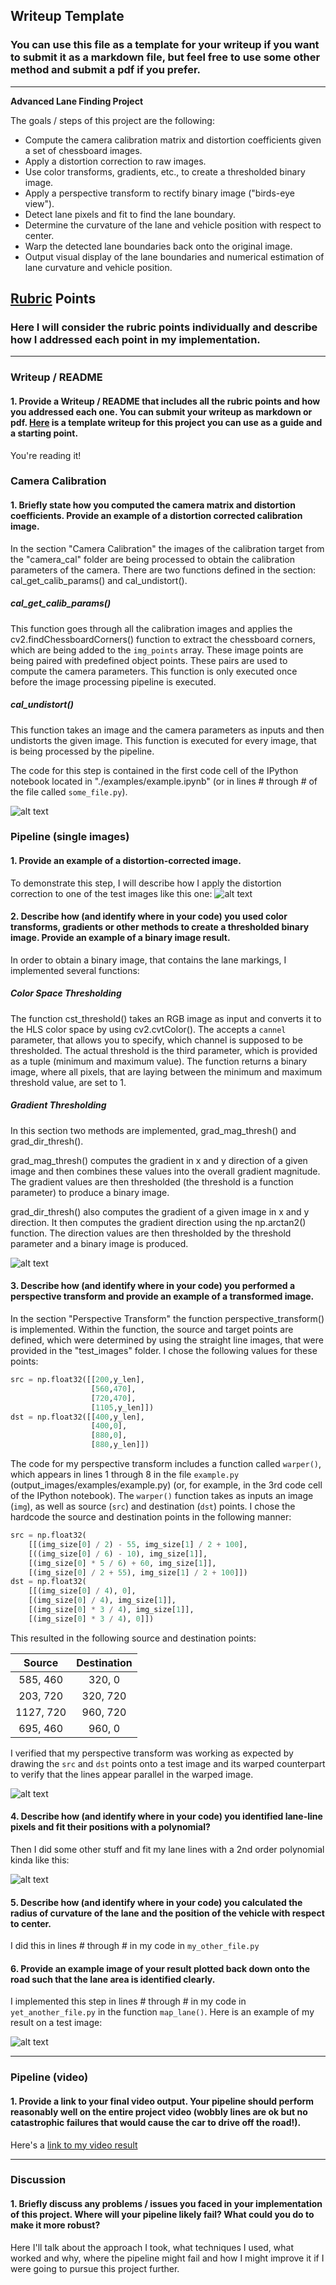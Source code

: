 ## Writeup Template

### You can use this file as a template for your writeup if you want to submit it as a markdown file, but feel free to use some other method and submit a pdf if you prefer.

---

**Advanced Lane Finding Project**

The goals / steps of this project are the following:

* Compute the camera calibration matrix and distortion coefficients given a set of chessboard images.
* Apply a distortion correction to raw images.
* Use color transforms, gradients, etc., to create a thresholded binary image.
* Apply a perspective transform to rectify binary image ("birds-eye view").
* Detect lane pixels and fit to find the lane boundary.
* Determine the curvature of the lane and vehicle position with respect to center.
* Warp the detected lane boundaries back onto the original image.
* Output visual display of the lane boundaries and numerical estimation of lane curvature and vehicle position.

[//]: # (Image References)

[image1]: ./examples/undistort_output.png "Undistorted"
[image2]: ./test_images/test1.jpg "Road Transformed"
[image3]: ./examples/binary_combo_example.jpg "Binary Example"
[image4]: ./examples/warped_straight_lines.jpg "Warp Example"
[image5]: ./examples/color_fit_lines.jpg "Fit Visual"
[image6]: ./examples/example_output.jpg "Output"
[video1]: ./project_video.mp4 "Video"

## [Rubric](https://review.udacity.com/#!/rubrics/571/view) Points

### Here I will consider the rubric points individually and describe how I addressed each point in my implementation.  

---

### Writeup / README

#### 1. Provide a Writeup / README that includes all the rubric points and how you addressed each one.  You can submit your writeup as markdown or pdf.  [Here](https://github.com/udacity/CarND-Advanced-Lane-Lines/blob/master/writeup_template.md) is a template writeup for this project you can use as a guide and a starting point.  

You're reading it!

### Camera Calibration

#### 1. Briefly state how you computed the camera matrix and distortion coefficients. Provide an example of a distortion corrected calibration image.

In the section "Camera Calibration" the images of the calibration target from the "camera_cal" folder are being processed to obtain the calibration parameters of the camera.
There are two functions defined in the section: cal_get_calib_params() and cal_undistort().

##### cal_get_calib_params()
This function goes through all the calibration images and applies the cv2.findChessboardCorners() function to extract the chessboard corners, which are being added to the `img_points` array. These image points are being paired with predefined object points. These pairs are used to compute the camera parameters.
This function is only executed once before the image processing pipeline is executed.

##### cal_undistort()
This function takes an image and the camera parameters as inputs and then undistorts the given image.
This function is executed for every image, that is being processed by the pipeline.

The code for this step is contained in the first code cell of the IPython notebook located in "./examples/example.ipynb" (or in lines # through # of the file called `some_file.py`). 

![alt text][image1]

### Pipeline (single images)

#### 1. Provide an example of a distortion-corrected image.

To demonstrate this step, I will describe how I apply the distortion correction to one of the test images like this one:
![alt text][image2]

#### 2. Describe how (and identify where in your code) you used color transforms, gradients or other methods to create a thresholded binary image.  Provide an example of a binary image result.

In order to obtain a binary image, that contains the lane markings, I implemented several functions:

##### Color Space Thresholding
The function cst_threshold() takes an RGB image as input and converts it to the HLS color space by using cv2.cvtColor(). The accepts a `cannel` parameter, that allows you to specify, which channel is supposed to be thresholded. The actual threshold is the third parameter, which is provided as a tuple (minimum and maximum value).
The function returns a binary image, where all pixels, that are laying between the minimum and maximum threshold value, are set to 1.

##### Gradient Thresholding
In this section two methods are implemented, grad_mag_thresh() and grad_dir_thresh().

grad_mag_thresh() computes the gradient in x and y direction of a given image and then combines these values into the overall gradient magnitude. The gradient values are then thresholded (the threshold is a function parameter) to produce a binary image.

grad_dir_thresh() also computes the gradient of a given image in x and y direction. It then computes the gradient direction using the np.arctan2() function. The direction values are then thresholded by the threshold parameter and a binary image is produced.


![alt text][image3]

#### 3. Describe how (and identify where in your code) you performed a perspective transform and provide an example of a transformed image.

In the section "Perspective Transform" the function perspective_transform() is implemented. Within the function, the source and target points are defined, which were determined by using the straight line images, that were provided in the "test_images" folder. I chose the following values for these points:

```python
src = np.float32([[200,y_len],
                  [560,470],
                  [720,470],
                  [1105,y_len]])
dst = np.float32([[400,y_len],
                  [400,0],
                  [880,0],
                  [880,y_len]])
```

The code for my perspective transform includes a function called `warper()`, which appears in lines 1 through 8 in the file `example.py` (output_images/examples/example.py) (or, for example, in the 3rd code cell of the IPython notebook).  The `warper()` function takes as inputs an image (`img`), as well as source (`src`) and destination (`dst`) points.  I chose the hardcode the source and destination points in the following manner:

```python
src = np.float32(
    [[(img_size[0] / 2) - 55, img_size[1] / 2 + 100],
    [((img_size[0] / 6) - 10), img_size[1]],
    [(img_size[0] * 5 / 6) + 60, img_size[1]],
    [(img_size[0] / 2 + 55), img_size[1] / 2 + 100]])
dst = np.float32(
    [[(img_size[0] / 4), 0],
    [(img_size[0] / 4), img_size[1]],
    [(img_size[0] * 3 / 4), img_size[1]],
    [(img_size[0] * 3 / 4), 0]])
```

This resulted in the following source and destination points:

| Source        | Destination   | 
|:-------------:|:-------------:| 
| 585, 460      | 320, 0        | 
| 203, 720      | 320, 720      |
| 1127, 720     | 960, 720      |
| 695, 460      | 960, 0        |

I verified that my perspective transform was working as expected by drawing the `src` and `dst` points onto a test image and its warped counterpart to verify that the lines appear parallel in the warped image.

![alt text][image4]

#### 4. Describe how (and identify where in your code) you identified lane-line pixels and fit their positions with a polynomial?

Then I did some other stuff and fit my lane lines with a 2nd order polynomial kinda like this:

![alt text][image5]

#### 5. Describe how (and identify where in your code) you calculated the radius of curvature of the lane and the position of the vehicle with respect to center.

I did this in lines # through # in my code in `my_other_file.py`

#### 6. Provide an example image of your result plotted back down onto the road such that the lane area is identified clearly.

I implemented this step in lines # through # in my code in `yet_another_file.py` in the function `map_lane()`.  Here is an example of my result on a test image:

![alt text][image6]

---

### Pipeline (video)

#### 1. Provide a link to your final video output.  Your pipeline should perform reasonably well on the entire project video (wobbly lines are ok but no catastrophic failures that would cause the car to drive off the road!).

Here's a [link to my video result](./project_video.mp4)

---

### Discussion

#### 1. Briefly discuss any problems / issues you faced in your implementation of this project.  Where will your pipeline likely fail?  What could you do to make it more robust?

Here I'll talk about the approach I took, what techniques I used, what worked and why, where the pipeline might fail and how I might improve it if I were going to pursue this project further.  

